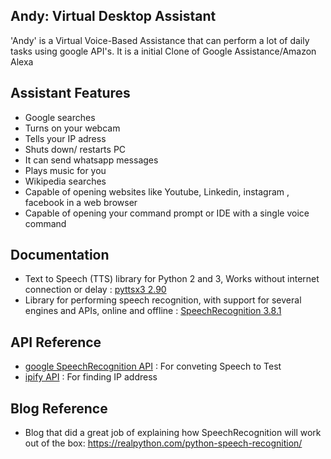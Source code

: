 ## Andy: Virtual Desktop Assistant
'Andy' is a Virtual Voice-Based Assistance that can perform a lot of daily tasks using google API's.
It is a initial Clone of Google Assistance/Amazon Alexa

## Assistant Features
 - Google searches
 - Turns on your webcam
 - Tells your IP adress
 - Shuts down/ restarts PC
 - It can send whatsapp messages
 - Plays music for you
 - Wikipedia searches
 - Capable of opening websites like Youtube, Linkedin, instagram , facebook in a web browser
 - Capable of opening your command prompt or IDE with a single voice command


## Documentation

- Text to Speech (TTS) library for Python 2 and 3, Works without internet connection or delay : [pyttsx3 2.90](https://pypi.org/project/pyttsx3/)
- Library for performing speech recognition, with support for several engines and APIs, online and offline : [SpeechRecognition 3.8.1](https://pypi.org/project/SpeechRecognition/)

## API Reference

- [google SpeechRecognition API](https://pypi.org/project/SpeechRecognition/) : For conveting Speech to Test
- [ipify API](https://www.ipify.org/) : For finding IP address

## Blog Reference

- Blog that did a great job of explaining how SpeechRecognition will work out of the box: https://realpython.com/python-speech-recognition/
